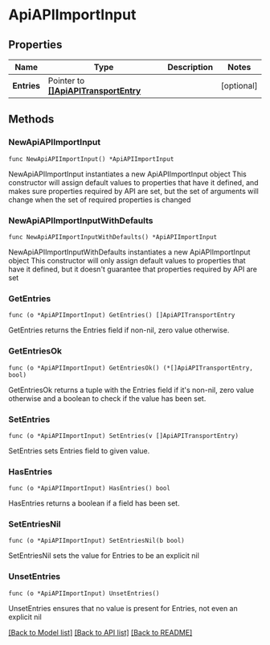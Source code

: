 # ApiAPIImportInput

## Properties

Name | Type | Description | Notes
------------ | ------------- | ------------- | -------------
**Entries** | Pointer to [**[]ApiAPITransportEntry**](ApiAPITransportEntry.md) |  | [optional] 

## Methods

### NewApiAPIImportInput

`func NewApiAPIImportInput() *ApiAPIImportInput`

NewApiAPIImportInput instantiates a new ApiAPIImportInput object
This constructor will assign default values to properties that have it defined,
and makes sure properties required by API are set, but the set of arguments
will change when the set of required properties is changed

### NewApiAPIImportInputWithDefaults

`func NewApiAPIImportInputWithDefaults() *ApiAPIImportInput`

NewApiAPIImportInputWithDefaults instantiates a new ApiAPIImportInput object
This constructor will only assign default values to properties that have it defined,
but it doesn't guarantee that properties required by API are set

### GetEntries

`func (o *ApiAPIImportInput) GetEntries() []ApiAPITransportEntry`

GetEntries returns the Entries field if non-nil, zero value otherwise.

### GetEntriesOk

`func (o *ApiAPIImportInput) GetEntriesOk() (*[]ApiAPITransportEntry, bool)`

GetEntriesOk returns a tuple with the Entries field if it's non-nil, zero value otherwise
and a boolean to check if the value has been set.

### SetEntries

`func (o *ApiAPIImportInput) SetEntries(v []ApiAPITransportEntry)`

SetEntries sets Entries field to given value.

### HasEntries

`func (o *ApiAPIImportInput) HasEntries() bool`

HasEntries returns a boolean if a field has been set.

### SetEntriesNil

`func (o *ApiAPIImportInput) SetEntriesNil(b bool)`

 SetEntriesNil sets the value for Entries to be an explicit nil

### UnsetEntries
`func (o *ApiAPIImportInput) UnsetEntries()`

UnsetEntries ensures that no value is present for Entries, not even an explicit nil

[[Back to Model list]](../README.md#documentation-for-models) [[Back to API list]](../README.md#documentation-for-api-endpoints) [[Back to README]](../README.md)


